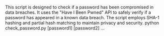 This script is designed to check if a password has been compromised in data breaches. It uses the "Have I Been Pwned" API to safely verify if a password has appeared in a known data breach. The script employs SHA-1 hashing and partial hash matching to maintain privacy and security.
python check_password.py [password1] [password2] ...
